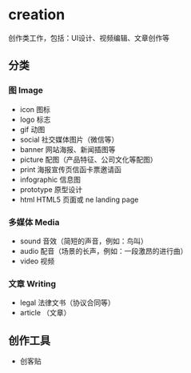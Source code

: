 # creation

创作类工作，包括：UI设计、视频编辑、文章创作等

## 分类

### 图 Image

* icon 图标
* logo 标志
* gif 动图
* social 社交媒体图片（微信等）
* banner 网站海报、新闻插图等
* picture 配图（产品特征、公司文化等配图）
* print 海报宣传页信函卡票邀请函
* infographic 信息图
* prototype 原型设计
* html HTML5 页面或 ne landing page

### 多媒体 Media

* sound 音效（简短的声音，例如：鸟叫）
* audio 配音（场景的长声，例如：一段激昂的进行曲）
* video 视频

### 文章 Writing

* legal 法律文书（协议合同等）
* article （文章）

## 创作工具

* 创客贴

